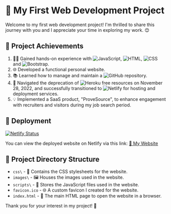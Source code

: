 # 🚀 My First Web Development Project

Welcome to my first web development project! I'm thrilled to share this journey with you and I appreciate your time in exploring my work. 😊

## 🎯 Project Achievements

1. 🧑‍💻 Gained hands-on experience with ![JavaScript](https://img.shields.io/badge/-JavaScript-black?style=flat&logo=javascript), ![HTML](https://img.shields.io/badge/-HTML5-E34F26?style=flat&logo=html5&logoColor=white), ![CSS](https://img.shields.io/badge/-CSS3-1572B6?style=flat&logo=css3) and ![Bootstrap](https://img.shields.io/badge/-Bootstrap-563D7C?style=flat&logo=bootstrap).
2. 🌐 Developed a functional personal website.
3. 📚 Learned how to manage and maintain a ![GitHub](https://img.shields.io/badge/-GitHub-181717?style=flat&logo=github) repository.
4. 🔄 Navigated the deprecation of ![Heroku](https://img.shields.io/badge/-Heroku-430098?style=flat&logo=heroku) free resources on November 28, 2022, and successfully transitioned to ![Netlify](https://img.shields.io/badge/-Netlify-00C7B7?style=flat&logo=netlify) for hosting and deployment services.
5. 💡 Implemented a SaaS product, "ProveSource", to enhance engagement with recruiters and visitors during my job search period.

## 🚀 Deployment

[![Netlify Status](https://api.netlify.com/api/v1/badges/67cdc9dd-3c61-4092-9b7d-74eead7e4f76/deploy-status)](https://app.netlify.com/sites/dotanv/deploys)

You can view the deployed website on Netlify via this link: [🔗 My Website](https://dotanv.netlify.app/)

## 📂 Project Directory Structure

- `css\` - 🎨 Contains the CSS stylesheets for the website.
- `images\` - 🖼️ Houses the images used in the website.
- `scripts\` - 📜 Stores the JavaScript files used in the website.
- `favicon.ico` - 🌐 A custom favicon I created for the website.
- `index.html` - 📄 The main HTML page to open the website in a browser.

Thank you for your interest in my project! 🙏